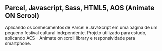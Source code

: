## Parcel, Javascript, Sass, HTML5, AOS (Animate ON Scrool)

Aplicando os conhecimentos de Parcel e JavaScript em uma página de um pequeno festival cultural independente. Projeto utilizado para estudo, aplicando AOS - Animate on scroll library e responsividade para smartphone.
